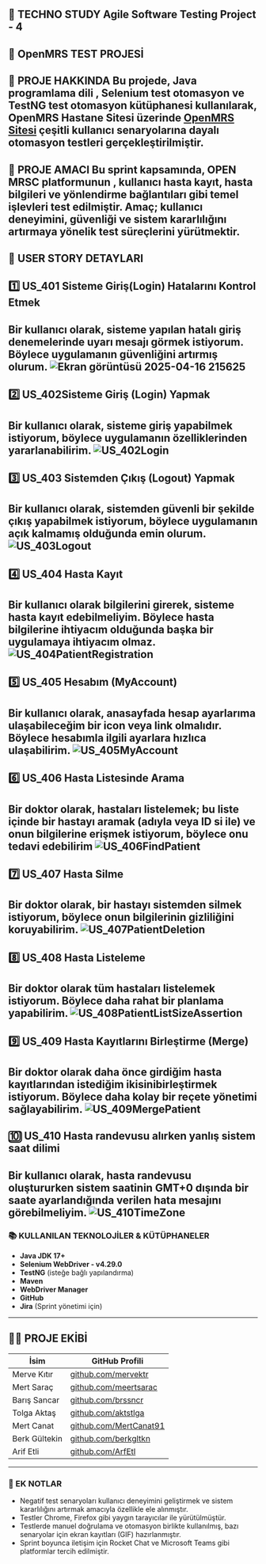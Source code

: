 🧪 TECHNO STUDY Agile Software Testing Project - 4
---
🎯 OpenMRS TEST PROJESİ
---
📝 PROJE HAKKINDA
Bu projede, Java programlama dili , Selenium test otomasyon ve TestNG test otomasyon kütüphanesi kullanılarak, OpenMRS Hastane Sitesi üzerinde [OpenMRS Sitesi](https://openmrs.org/tr/) çeşitli kullanıcı senaryolarına dayalı otomasyon testleri gerçekleştirilmiştir.
---
📌 PROJE AMACI
Bu sprint kapsamında, OPEN MRSC platformunun , kullanıcı hasta kayıt, hasta bilgileri ve yönlendirme bağlantıları gibi temel işlevleri test edilmiştir. Amaç; kullanıcı deneyimini, güvenliği ve sistem kararlılığını artırmaya yönelik test süreçlerini yürütmektir.
---
🧩 USER STORY DETAYLARI
---
1️⃣ US_401 Sisteme Giriş(Login) Hatalarını Kontrol Etmek
---
Bir kullanıcı olarak, sisteme yapılan hatalı giriş denemelerinde uyarı mesajı görmek istiyorum. Böylece uygulamanın güvenliğini artırmış olurum.
![Ekran görüntüsü 2025-04-16 215625](https://github.com/user-attachments/assets/eb2b1f42-5640-4aa0-b9a1-a7fd48ec62a7)
---
2️⃣ US_402Sisteme Giriş (Login) Yapmak
---
Bir kullanıcı olarak, sisteme giriş yapabilmek istiyorum, böylece uygulamanın özelliklerinden yararlanabilirim.
![US_402Login](https://github.com/user-attachments/assets/5a4eb53d-0d72-4b87-bbbc-43cb6cef6244)
---
3️⃣ US_403 Sistemden Çıkış (Logout) Yapmak
---
Bir kullanıcı olarak, sistemden güvenli bir şekilde çıkış yapabilmek istiyorum, böylece uygulamanın açık kalmamış olduğunda emin olurum.
![US_403Logout](https://github.com/user-attachments/assets/78add89c-2398-46d1-8fb7-b5ef413f44ba)
---
4️⃣ US_404 Hasta Kayıt
---
Bir kullanıcı olarak bilgilerini girerek, sisteme hasta kayıt edebilmeliyim. Böylece hasta bilgilerine ihtiyacım olduğunda başka bir uygulamaya ihtiyacım olmaz.
![US_404PatientRegistration](https://github.com/user-attachments/assets/380bdaf5-60b3-4a17-9c41-eb8a23503ac6)
---
5️⃣ US_405 Hesabım (MyAccount)
---
Bir kullanıcı olarak, anasayfada hesap ayarlarıma ulaşabileceğim bir icon veya link olmalıdır. Böylece hesabımla ilgili ayarlara hızlıca ulaşabilirim.
![US_405MyAccount](https://github.com/user-attachments/assets/89748178-4cf6-4f8e-965d-faf57a81cc1f)
---
6️⃣ US_406 Hasta Listesinde Arama
---
Bir doktor olarak, hastaları listelemek; bu liste içinde bir hastayı aramak (adıyla veya ID si ile) ve onun bilgilerine erişmek istiyorum, böylece onu tedavi edebilirim
![US_406FindPatient](https://github.com/user-attachments/assets/c04887e3-8887-40f4-b294-f281066e9edd)
---
7️⃣ US_407 Hasta Silme
---
Bir doktor olarak, bir hastayı sistemden silmek istiyorum, böylece onun bilgilerinin gizliliğini koruyabilirim.
![US_407PatientDeletion](https://github.com/user-attachments/assets/79ed8423-5d70-4f96-8979-6330459b793e)
---
8️⃣ US_408 Hasta Listeleme
---
Bir doktor olarak tüm hastaları listelemek istiyorum. Böylece daha rahat bir planlama yapabilirim.
![US_408PatientListSizeAssertion](https://github.com/user-attachments/assets/44e0c387-3657-4532-991c-18e40d03694b)
---
9️⃣ US_409 Hasta Kayıtlarını Birleştirme (Merge)
---
Bir doktor olarak daha önce girdiğim hasta kayıtlarından istediğim ikisinibirleştirmek istiyorum. Böylece daha kolay bir reçete yönetimi sağlayabilirim.
![US_409MergePatient](https://github.com/user-attachments/assets/5bb18511-fb70-48da-98f4-16eb551654c8)
---
🔟 US_410 Hasta randevusu alırken yanlış sistem saat dilimi
---
Bir kullanıcı olarak, hasta randevusu oluştururken sistem saatinin GMT+0 dışında bir saate ayarlandığında verilen hata mesajını görebilmeliyim. 
![US_410TimeZone](https://github.com/user-attachments/assets/217e9077-0a35-4c14-bffe-586edfeb80e4)
---
 
### 📚 KULLANILAN TEKNOLOJİLER & KÜTÜPHANELER  
- **Java JDK 17+**  
- **Selenium WebDriver - v4.29.0**  
- **TestNG** (isteğe bağlı yapılandırma)  
- **Maven**  
- **WebDriver Manager**  
- **GitHub**  
- **Jira** (Sprint yönetimi için)  
---
👨‍💻 PROJE EKİBİ
---
| İsim           | GitHub Profili                             |
|----------------|---------------------------------------------|
| Merve Kıtır     | [github.com/mervektr](https://github.com/mervektr)         |
| Mert Saraç      | [github.com/meertsarac](https://github.com/meertsarac)     |
| Barış Sancar    | [github.com/brssncr](https://github.com/brssncr)           |
| Tolga Aktaş     | [github.com/aktstlga](https://github.com/aktstlga)         |
| Mert Canat      | [github.com/MertCanat91](https://github.com/MertCanat91)   |
| Berk Gültekin   | [github.com/berkgltkn](https://github.com/berkgltkn)       |
| Arif Etli       | [github.com/ArfEtl](https://github.com/ArfEtl)             |
---
### 🔁 EK NOTLAR  
- Negatif test senaryoları kullanıcı deneyimini geliştirmek ve sistem kararlılığını artırmak amacıyla özellikle ele alınmıştır.  
- Testler Chrome, Firefox gibi yaygın tarayıcılar ile yürütülmüştür.  
- Testlerde manuel doğrulama ve otomasyon birlikte kullanılmış, bazı senaryolar için ekran kayıtları (GIF) hazırlanmıştır.  
- Sprint boyunca iletişim için Rocket Chat ve Microsoft Teams gibi platformlar tercih edilmiştir.  
